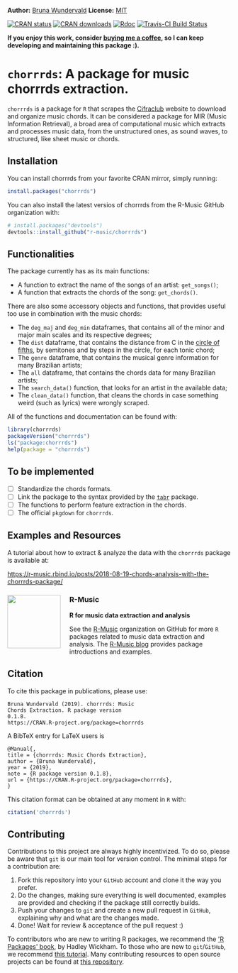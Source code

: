
**Author:** [Bruna Wundervald](http://brunaw.com/) **License:** [MIT](https://opensource.org/licenses/MIT)<br/>

[![CRAN status](http://www.r-pkg.org/badges/version/chorrrds)](https://cran.r-project.org/package=chorrrds) [![CRAN downloads](http://cranlogs.r-pkg.org/badges/grand-total/chorrrds)](https://cran.r-project.org/package=chorrrds) [![Rdoc](http://www.rdocumentation.org/badges/version/chorrrds)](http://www.rdocumentation.org/packages/chorrrds) [![Travis-CI Build Status](https://travis-ci.org/r-music/chorrrds.svg?branch=master)](https://travis-ci.org/r-music/chorrrds) 

**If you enjoy this work, consider [buying me a coffee](https://www.paypal.com/cgi-bin/webscr?cmd=_s-xclick&hosted_button_id=89DH4WYL2M7XW&source=url), so I can keep developing and maintaining this package :).**


`chorrrds`: A package for music chorrrds extraction. 
========================================

`chorrrds` is a package for `R` that scrapes the [Cifraclub](https://www.cifraclub.com.br/) website to
download and organize music chords. It can be considered a package for 
MIR (Music Information Retrieval), a broad area of computational
music which extracts and processes music data, from the unstructured ones, as sound waves, to structured, like sheet music or chords.

Installation
------------------------

You can install chorrrds from your favorite CRAN mirror, simply running:

``` r
install.packages("chorrrds")
```

You can also install the latest versios of chorrrds from the R-Music GitHub organization with:
``` r
# install.packages("devtools")
devtools::install_github("r-music/chorrrds")
```

Functionalities
------------------------

The package currently has as its main functions: 

  - A function to extract the name of the songs of an artist:
  `get_songs()`; 
  - A function that extracts the chords of the song: `get_chords()`. 
  
There are also some accessory objects and functions, that provides useful too use
in combination with the music chords:

  - The `deg_maj` and `deg_min` dataframes, that contains all of the 
  minor and major main scales and its respective degrees; 
  - The `dist` dataframe, that contains the distance from C in the
  [circle of fifths](https://en.wikipedia.org/wiki/Circle_of_fifths), 
  by semitones and by steps in the circle, for each tonic chord; 
  - The `genre` dataframe, that contains the musical genre information
  for many Brazilian artists;
  - The `all` dataframe, that contains the chords data for many 
  Brazilian artists; 
  - The `search_data()` function, that looks for an artist in the
  available data; 
  - The `clean_data()` function, that cleans the chords in case
  something weird (such as lyrics) were wrongly scraped. 
  
All of the functions and documentation can be found with:

``` r
library(chorrrds)
packageVersion("chorrrds")
ls("package:chorrrds")
help(package = "chorrrds")
```
  
To be implemented
------------------------


  - [ ] Standardize the chords formats. 
  - [ ] Link the package to the syntax provided by the 
  [`tabr`](https://leonawicz.github.io/tabr/index.html)
  package.
  - [ ] The functions to perform feature extraction in the chords. 
  - [ ] The official `pkgdown` for `chorrrds`. 
  
Examples and Resources
------------------------

A tutorial about how to extract & analyze the data with the 
`chorrrds` package is available at: 

https://r-music.rbind.io/posts/2018-08-19-chords-analysis-with-the-chorrrds-package/
  
### R-Music <img src="https://raw.githubusercontent.com/r-music/site/master/img/logo.png" style="float:left;margin-right:20px;" width=120>

<h4 style="padding:0px;margin:10px;">
R for music data extraction and analysis
</h4>

See the [R-Music](https://github.com/r-music) organization on GitHub for 
more `R` packages related to music data extraction and analysis. The [R-Music blog](https://r-music.rbind.io/) provides package introductions and examples.


Citation
------------------------

To cite this package in publications, please use: 

```
Bruna Wundervald (2019). chorrrds: Music
Chords Extraction. R package version
0.1.8.
https://CRAN.R-project.org/package=chorrrds
```

A BibTeX entry for LaTeX users is

```
@Manual{,
title = {chorrrds: Music Chords Extraction},
author = {Bruna Wundervald},
year = {2019},
note = {R package version 0.1.8},
url = {https://CRAN.R-project.org/package=chorrrds},
}
```

This citation format can be obtained at any moment in `R` with:

``` r
citation('chorrrds')
```

Contributing 
------------------------

Contributions to this project are always highly incentivized. To do
so, please be aware that `git` is our main tool for version control. 
The minimal steps for a contribution are:

   1. Fork this repository into your `GitHub` account and clone it
  the way you prefer. 
   2. Do the changes, making sure everything is well documented, 
  examples are provided and checking if the package still correctly builds. 
   3. Push your changes to `git` and create a new pull request in
  `GitHub`, explaining why and what are the changes made. 
   4. Done! Wait for review & acceptance of the pull request :) 
  
To contributors who are new to writing R packages, we recommend
the ['R Packages' book](http://r-pkgs.had.co.nz/), by Hadley 
Wickham. To those who are new to `git`/`GitHub`, we recommend
[this tutorial](http://brunaw.com/talk/git/). Many contributing
resources to open source projects can be found at 
[this repository](https://github.com/freeCodeCamp/how-to-contribute-to-open-source). 



